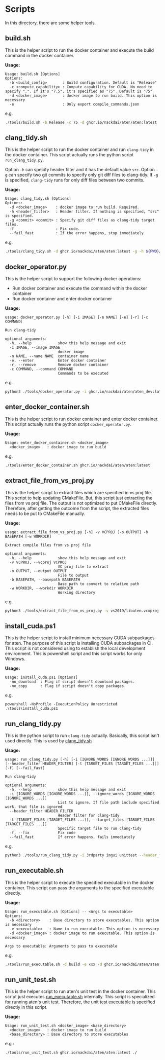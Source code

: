 <!-- markdownlint-disable MD033 -->
# Scripts

In this directory, there are some helper tools.

## build.sh

This is the helper script to run the docker container and execute the build command in the docker
container.

**Usage:**

```plain
Usage: build.sh [Options]
Options:
  -b <build_config>       : Build configuration. Default is "Release"
  -c <compute_capability> : Compute capability for CUDA. No need to specify ".". If it's "7.5", it's specified as "75". Default is "75"
  -d <docker_image>       : docker image to run build. This option is necessary
  -e                      : Only export compile_commands.json
```

e.g.

```bash
./tools/build.sh -b Release -c 75 -d ghcr.io/nackdai/aten/aten:latest
```

## <a name="clang_tidy_sh">clang_tidy.sh</a>

This is the helper script to run the docker container and run `clang-tidy` in the docker container.
This script actually runs the python script `run_clang_tidy.py`.

Option `-h` can specify header filter and it has the default value `src`. Option `-g` can specify
two git commits to specify only git diff files to clang-tidy. If `-g` is specified, `clang-tidy`
runs for only diff files between two commits.

**Usage:**

```plain
Usage: clang_tidy.sh [Options]
Options:
  -d <docker_image>    : docker image to run build. Required.
  -h <header_filter>   : Header filter. If nothing is specified, "src" is specified.
  -g <commit> <commit> : Specify git diff files as clang-tidy target files.
  -f                   : Fix code.
  --fail_fast          : If the error happens, stop immediately
```

e.g.

```bash
./tools/clang_tidy.sh -d ghcr.io/nackdai/aten/aten:latest -g -h ${PWD}/src --fail_fast
```

## docker_operator.py

This is the helper script to support the following docker operations:

* Run docker container and execute the command within the docker container
* Run docker container and enter docker container

**Usage:**

```plain
usage: docker_operator.py [-h] [-i IMAGE] [-n NAME] [-e] [-r] [-c COMMAND]

Run clang-tidy

optional arguments:
  -h, --help            show this help message and exit
  -i IMAGE, --image IMAGE
                        docker image
  -n NAME, --name NAME  container name
  -e, --enter           Enter docker container
  -r, --remove          Remove docker container
  -c COMMAND, --command COMMAND
                        Commands to be executed
```

e.g.

```bash
python3 ./tools/docker_operator.py -i ghcr.io/nackdai/aten/aten_dev:latest -c "pre-commit run -a" -r
```

## enter_docker_container.sh

This is the helper script to run docker container and enter docker container. This script actually
runs the python script `docker_operator.py`.

**Usage:**

```plain
Usage: enter_docker_container.sh <docker_image>
  <docker_image>   : docker image to run build
```

e.g.

```bash
./tools/enter_docker_container.sh ghcr.io/nackdai/aten/aten:latest
```

## extract_file_from_vs_proj.py

This is the helper script to extract files which are specified in vs proj file. This script to help
updating CMakeFile. But, this script just extracting the files from vs proj file. The output is not
optimized to put CMakeFile directly. Therefore, after getting the outcome from the script, the
extracted files needs to be put to CMakeFile manually.

**Usage:**

```plain
usage: extract_file_from_vs_proj.py [-h] -v VCPROJ [-o OUTPUT] -b BASEPATH [-w WORKDIR]

Extract compile files from vs proj file

optional arguments:
  -h, --help            show this help message and exit
  -v VCPROJ, --vcproj VCPROJ
                        VC proj file to extract
  -o OUTPUT, --output OUTPUT
                        File to output
  -b BASEPATH, --basepath BASEPATH
                        Base path to convert to relative path
  -w WORKDIR, --workdir WORKDIR
                        Working directory
```

e.g.

```bash
python3 ./tools/extract_file_from_vs_proj.py -v vs2019/libaten.vcxproj -o libaten.txt -b src/libaten
```

## install_cuda.ps1

This is the helper script to install minimum necessary CUDA subpackages for aten. The purpose of
this script is installing CUDA subpackages in CI. This script is not considered using to establish
the local development environment. This is powershell script and this script works for only Windows.

**Usage:**

```plain
Usage: install_cuda.ps1 [Options]
  -no_download  : Flag if script doesn't download packages.
  -no_copy      : Flag if script doesn't copy packages.
```

e.g.

```batch
powershell -NoProfile -ExecutionPolicy Unrestricted .\tools\install_cuda.ps1
```

## run_clang_tidy.py

This is the python script to run `clang-tidy` actually. Basically, this script isn't used directly.
This is used by [clang_tidy.sh](#clang_tidy_sh)

**Usage:**

```plain
usage: run_clang_tidy.py [-h] [-i [IGNORE_WORDS [IGNORE_WORDS ...]]] [--header_filter HEADER_FILTER] [-t [TARGET_FILES [TARGET_FILES ...]]] [-f] [--fail_fast]

Run clang-tidy

optional arguments:
  -h, --help            show this help message and exit
  -i [IGNORE_WORDS [IGNORE_WORDS ...]], --ignore_words [IGNORE_WORDS [IGNORE_WORDS ...]]
                        List to ignore. If file path include specified work, that file is ignored
  --header_filter HEADER_FILTER
                        Header filter for clang-tidy
  -t [TARGET_FILES [TARGET_FILES ...]], --target_files [TARGET_FILES [TARGET_FILES ...]]
                        Specific target file to run clang-tidy
  -f, --fix             Fix code
  --fail_fast           If error happens, fails immediately
```

e.g.

```bash
python3 ./tools/run_clang_tidy.py -i 3rdparty imgui unittest --header_filter "${PWD}/src/" -t accelerator.cpp
```

## <a name="run_executable_sh">run_executable.sh</a>

This is the helper script to execute the specified executable in the docker container. This script
can pass the arguments to the specified executable directly.

**Usage:**

```plain
Usage: run_executable.sh [Options] -- <Args to executable>
Options:
  -b <directory>    : Base directory to store executables. This option is necessary
  -e <executable>   : Name to run executable. This option is necessary
  -d <docker_image> : docker image to run executable. This option is necessary

Args to executable: Arguments to pass to executable
```

e.g.

```bash
./tools/run_executable.sh -d build -e xxx -d ghcr.io/nackdai/aten/aten:latest -- -a
```

## run_unit_test.sh

This is the helper script to run aten's unit test in the docker container. This script just
executes [run_executable.sh](#run_executable_sh) internally. This script is specialized for running
aten's unit test. Therefore, the unit test executable is specified directly in this script.

**Usage:**

```plain
Usage: run_unit_test.sh <docker_image> <base_directory>
  <docker_image>   : docker image to run build
  <base_directory> : Base directory to store executables
```

e.g.:

```bash
./tools/run_unit_test.sh ghcr.io/nackdai/aten/aten:latest ./
```
